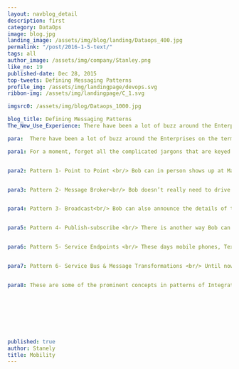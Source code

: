 ```yaml
---
layout: navblog_detail
description: first
category: DataOps
image: blog.jpg
landing_image: /assets/img/blog/landing/Dataops_400.jpg
permalink: "/post/2016-1-5-text/"
tags: all
author_image: /assets/img/company/Stanley.png
like_no: 19
published-date: Dec 28, 2015
top-tweets: Defining Messaging Patterns
profile_img: /assets/img/landingpage/devops.svg
ribbon-img: /assets/img/landingpage/C_1.svg

imgsrc0: /assets/img/blog/Dataops_1000.jpg

blog_title: Defining Messaging Patterns
The_New_Use_Experience: There have been a lot of buzz around the Enterprises on the term Integration. I don't get it but as the industry grows the complexity of the subject tends to increase rather than getting simplified. The term Integration is overused and defined in different complex ways by the industry experts that it makes it look as though it’s very complex.

para:  There have been a lot of buzz around the Enterprises on the term Integration. I don't get it but as the industry grows the complexity of the subject tends to increase rather than getting simplified. The term Integration is overused and defined in different complex ways by the industry experts that it makes it look as though it’s very complex. There are multiple products and evangelists who are still try to define it differently and solve the problems associated to it in multiple ways. Integration as a solution is a complicated topic, however Integration as a subject should be very easy to understand. I'm trying to present some of the key words used in parallel with Messaging patterns in a simplistic way.

para1: For a moment, forget all the complicated jargons that are keyed into the technology world, the simple definition of an integration has been always "how can i do a handshake with my friend". In this article let me try to defining these IT jargons with this scenario of the handshake. There are multiple ways in which two people can meet, when two people meet its usually for an exchange, it may be exchange of words, exchange of work or exchange of favors or it can be a simple meetup for a drink. Let me give you an example,  assume Bob and Marely are very close school friends... Bob wants to throw a New Year party and he wants to invite Marely for the party.


para2: Pattern 1- Point to Point <br/> Bob can in person shows up at Marely's door the next day with the invitation and invite Marely for the New Year party at his home. This is when Bob jumps on to his Car, hits the ignition on and takes a road that is pre-built and drives to Marely’s house and also assumption is that Bob knows the road. In the software industry terms this is called a point to point model of messaging where one of them is cognizance of a channel to reach directly to the other system and hence opens up a connection and drives up to the other system. 


para3: Pattern 2- Message Broker<br/> Bob doesn’t really need to drive to Marely's place, he can use the existing network of post office to get the invitation delivered. Bob wraps the invitation in an envelope, writes the address of Marely’s residence and puts it into the post box. The Post Master picks it up and is responsible for delivering it to Marely's address. Now Marely when he wakes up next morning, he will find the invitation in his post box. This pattern of messaging is usually done with the help of a message broker like a queue or database.


para4: Pattern 3- Broadcast<br/> Bob can also announce the details of the New Year Party in the local radio channel. The only problem is its too public and anyone and everyone tuned into the radio station at that hour can hear this message and might turn up on the New Year eve. And also this doesn’t guarantee that Marely got this invite or not. These are called broadcast messaging pattern.


para5: Pattern 4- Publish-subscribe <br/> There is another way Bob can do this is, he can advertise about the party on the weekly local magazine to which Marely subscribes. Now this invitation will reach all the people who have subscribed to this magazine. This would guarantee that in the next publish of the magazine it would be delivered to Marely since he is one of the subscriber for the magazine and Bob ensured that he has done his job of inviting Marely and it’s now up to Marely to show up on New year’s eve.


para6: Pattern 5- Service Endpoints <br/> These days mobile phones, Text Messaging, emails are very common. So if Bob and Marely have access to any of these devices and technologies then Bob can call him up, shoot an email or text him on his smart watch about the party on New Year’s Eve. These are efficient and powerful technologies and because they have as strong communication channels built underneath. For example email, mobile phones are built with complex network of cables and satellite systems to which bob & Marley need not be unaware of. These devices actually abstract the complexity underneath these devices and just expose simple endpoints for the users.  This concept of abstraction or service endpoints ensure easy way to communicating between each other without actually understanding the underlying complexity of the communication.  There is usually a contract or a specific endpoint agreed upon between the two people wanting to communicate. The agreement can be an agreed phone number or a language of text, there are usually web service urls and wsdl's contracts pre-defined and can be invoked from remote locations.


para7: Pattern 6- Service Bus & Message Transformations <br/> Until now we were assuming that Bob and Marely talk the same language and can understand each other, however they find out that Jun Wei their Chinese schoolmate is in town during the New Year eve and hence Bob wants to invite Wei also to the party... Now Wei only understands Chinese, so Bob needs to ensure that he gives the invite to a mediator that can not only just deliver the message to Mr. Wei but also can transform it to Chinese or Mandarin so that Mr. Wei gets the message in his preferred language. Hence Message transformations become an important part of the communication systems across an enterprise.  Most of the enterprise systems are heterogeneous in nature, they typically are collections comprised of hundreds if not thousands of applications or software utilities each performing a specific function in the whole body.  Some are third party, some are custom built, and some are mutli-tier architecture and some using different operating systems. Hence it is common to find an enterprise with myriad technologies in its belly and running their business. 


para8: These are some of the prominent concepts in patterns of Integration. Each messaging patterns enables us to solve the integration problems in different ways. Each has its own pro's and con's, in this post I will not get into the details of each. It is always good to have a consultation from one of the technology experts or an architect to define which messaging pattern or integration pattern is suitable in which scenario. 








published: true
author: Stanely
title: Mobility
---
```



